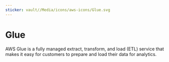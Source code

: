 ```yaml
---
sticker: vault//Media/icons/aws-icons/Glue.svg
---
```

# Glue
AWS Glue is a fully managed extract, transform, and load (ETL) service that makes it easy for customers to prepare and load their data for analytics.